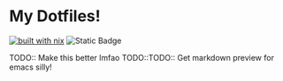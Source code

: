 
# My Dotfiles!

[![built with nix](https://builtwithnix.org/badge.svg)](https://builtwithnix.org)
![Static Badge](https://img.shields.io/badge/time_wasted-alot-red)

TODO:: Make this better lmfao
TODO::TODO:: Get markdown preview for emacs silly!
